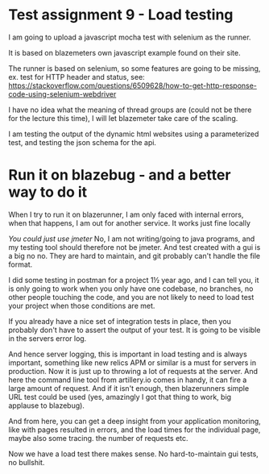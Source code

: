 # Test assignment 9 - Load testing

I am going to upload a javascript mocha test with selenium as the runner.

It is based on blazemeters own javascript example found on their site.

The runner is based on selenium, so some features are going to be missing, ex. test for HTTP header and status, see: https://stackoverflow.com/questions/6509628/how-to-get-http-response-code-using-selenium-webdriver

I have no idea what the meaning of thread groups are (could not be there for the lecture this time), I will let blazemeter take care of the scaling.

I am testing the output of the dynamic html websites using a parameterized test, and testing the json schema for the api.

# Run it on blazebug - and a better way to do it

When I try to run it on blazerunner, I am only faced with internal errors, when that happens, I am out for another service. It works just fine locally

_You could just use jmeter_ No, I am not writing/going to java programs, and my testing tool should therefore not be jmeter. And test created with a gui is a big no no. They are hard to maintain, and git probably can't handle the file format.

I did some testing in postman for a project 1½ year ago, and I can tell you, it is only going to work when you only have one codebase, no branches, no other people touching the code, and you are not likely to need to load test your project when those conditions are met.

If you already have a nice set of integration tests in place, then you probably don't have to assert the output of your test. It is going to be visible in the servers error log.

And hence server logging, this is important in load testing and is always important, something like new relics APM or similar is a must for servers in production. Now it is just up to throwing a lot of requests at the server. And here the command line tool from artillery.io comes in handy, it can fire a large amount of request. And if it isn't enough, then blazerunners simple URL test could be used (yes, amazingly I got that thing to work, big applause to blazebug).

And from here, you can get a deep insight from your application monitoring, like with pages resulted in errors, and the load times for the individual page, maybe also some tracing. the number of requests etc.

Now we have a load test there makes sense. No hard-to-maintain gui tests, no bullshit.
